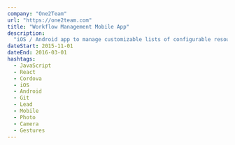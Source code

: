 ```yaml
---
company: "One2Team"
url: "https://one2team.com"
title: "Workflow Management Mobile App"
description:
  "iOS / Android app to manage customizable lists of configurable resources"
dateStart: 2015-11-01
dateEnd: 2016-03-01
hashtags:
  - JavaScript
  - React
  - Cordova
  - iOS
  - Android
  - Git
  - Lead
  - Mobile
  - Photo
  - Camera
  - Gestures
---
```

